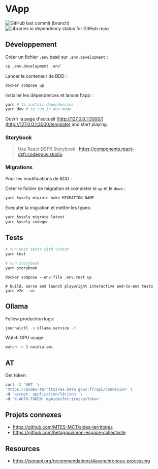 # VApp

![GitHub last commit (branch)](https://img.shields.io/github/last-commit/betagouv/template/main)
![Libraries.io dependency status for GitHub repo](https://img.shields.io/librariesio/github/betagouv/template)

## Développement

Créer un fichier `.env` basé sur `.env.development` :

```sh
cp .env.development .env`
```

Lancer le conteneur de BDD :

```sh
docker compose up
```

Installer les dépendences et lancer l'app :

```sh
yarn # to install dependencies
yarn dev # to run in dev mode
```

Ouvrir la page d'accueil [http://127.0.0.1:3000/](http://127.0.0.1:3000/template) and start playing.

### Storybook

> Use React DSFR Storybook :
> https://components.react-dsfr.codegouv.studio

### Migrations

Pour les modifications de BDD :

Créer le fichier de migration et completer le `up` et le `down` :

```sh
yarn kysely migrate make MIGRATION_NAME
```

Executer la migration et mettre les types:

```sh
yarn kysely migrate latest
yarn kysely-codegen
```

## Tests

```sh
# run unit tests with vitest
yarn test
```

```sh
# run storybook
yarn storybook
```

```
docker compose --env-file .env.test up

# build, serve and launch playwright interactive end-to-end tests
yarn e2e --ui
```

## Ollama

Follow production logs:

```sh
journalctl -u ollama.service -f
```

Watch GPU usage:

```sh
watch -n 1 nvidia-smi
```

## AT

Get token:

```sh
curl -X 'GET' \
'https://aides-territoires.beta.gouv.fr/api/connexion' \
-H 'accept: application/ld+json' \
-H 'X-AUTH-TOKEN: myAidesTerritoiresToken'
```

## Projets connexes

- https://github.com/MTES-MCT/aides-territoires
- https://github.com/betagouv/mon-espace-collectivite

## Resources

- https://jsonapi.org/recommendations/#asynchronous-processing
